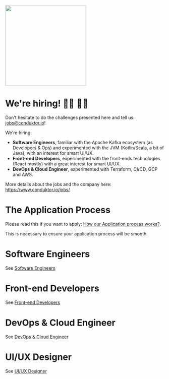 <img src="https://www.conduktor.io/uploads/conduktor.svg" width="256">

# We're hiring! 👨‍💻 👩‍💻

Don't hesitate to do the challenges presented here and tell us: jobs@conduktor.io!

We're hiring:

- **Software Engineers**, familiar with the Apache Kafka ecosystem (as Developers & Ops) and experimented with the JVM (Kotlin/Scala, a bit of Java), with an interest for smart UI/UX.
- **Front-end Developers**, experimented with the front-ends technologies (React mostly) with a great interest for smart UI/UX.
- **DevOps & Cloud Engineer**, experimented with Terraform, CI/CD, GCP and AWS.

More details about the jobs and the company here: https://www.conduktor.io/jobs/

# The Application Process

Please read this if you want to apply: [How our Application process works?](application-process.md).

This is necessary to ensure your application process will be smooth.

# Software Engineers

See [Software Engineers](software-engineers)

# Front-end Developers

See [Front-end Developers](frontend-developers)

# DevOps & Cloud Engineer

See [DevOps & Cloud Engineer](https://apply.workable.com/conduktor/j/2E1B4DA1E0/)

# UI/UX Designer

See [UI/UX Designer](ui-ux-designers)
